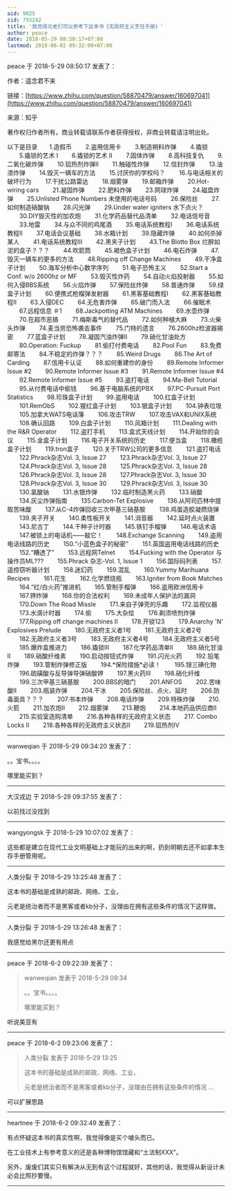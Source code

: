 ```yaml
---
aid: 9025
zid: 755242
title: '我觉得元老们可以参考下这本书《无政府主义烹饪手册》'
author: peace
date: 2018-05-29 08:50:17+07:00
lastmod: 2018-06-02 09:32:00+07:00
---
```


peace 于 2018-5-29 08:50:17 发表了：

作者：遥念君不来

链接：[https://www.zhihu.com/question/58870479/answer/160697041](https://www.zhihu.com/question/58870479/answer/160697041)

来源：知乎

著作权归作者所有。商业转载请联系作者获得授权，非商业转载请注明出处。

以下是目录       1.造假币 　　2.盗用信用卡 　　3.制造朔料炸弹 　　4.撬锁 　　5.撬锁的艺术 I 　　6.撬锁的艺术 II 　　7.固体炸弹 　　8.高科技复仇 　　9.二氧化碳炸弹 　　10.铝热剂炸弹II 　　11.触碰性炸弹 　　12.信封炸弹 　　13.油漆炸弹 　　14.毁灭一辆车的方法 　　15.讨厌你的学校吗？ 　　16.与电话相关的破坏行为 　　17.干扰公路雷达 　　18.烟雾弹 　　19.邮箱炸弹 　　20.Hot-wiring cars 　　21.凝固炸弹 　　22.肥料炸弹 　　23.网球炸弹 　　24.磁盘炸弹 　　25.Unlisted Phone Numbers 未使用的电话号码 　　26.保险丝 　　27.如何制造硝酸钠 　　28.闪光弹 　　29.Under water igniters 水下点火？ 　　30.DIY毁灭性的加农炮 　　31.化学药品替代品清单 　　32.电话信号音 　　33.地雷 　　34.与众不同的鸡尾酒 　　35.电话系统教程I 　　36.电话系统教程II 　　37.电话会议基础 　　38.水箱计划 　　39.隐藏炸弹 　　40.如何杀掉某人 　　41.电话系统教程III 　　42.黑夹子计划 　　43.The Blotto Box 烂醉如泥的盒子？？？ 　　44.吹箭筒 　　45.褐色盒子计划 　　46.电石炸弹 　　47.毁灭一辆车的更多的方法 　　48.Ripping off Change Machines 　　49.干净盒子计划 　　50.海军分析中心数字序列 　　51.电子恐怖主义 　　52.Start a Conf. w/o 2600hz or MF 　　53.毁灭性炸药 　　54.自动火焰投射器 　　55.如何入侵BBS系统 　　56.火焰炸弹 　　57.保险丝炸弹 　　58.普通炸弹 　　59.绿盒子计划 　　60.便携式枪榴弹发射器 　　61.黑客基础教程I 　　62.黑客基础教程II 　　63.入侵DEC 　　64.无危害炸弹 　　65.破门而入法 　　66.催眠术 　　67.远程信息 ＃1 　　68.Jackpotting ATM Machines 　　69.水壶炸弹 　　70.在超市恶搞 　　71.梅斯毒气的替代品 　　72.如何种植大麻 　　73.火柴头炸弹 　　74.麦当劳恐怖袭击事件 　　75.门特的遗言 　　76.2600hz检波器揭密 　　77.蓝盒子计划 　　78.凝固汽油炸弹II 　　79.硝化甘油处方 　　80.Operation: Fuckup 　　81.偷打付费电话 　　82.Pool Fun 　　83.免费邮寄法 　　84.不稳定的炸弹？？？ 　　85.Weird Drugs 　　86.The Art of Carding 　　87.信用卡认证 　　88.如何重建你的身份 　　89.Remote Informer Issue #2 　　90.Remote Informer Issue #3 　　91.Remote Informer Issue #4 　　92.Remote Informer Issue #5 　　93.盗打电话 　　94.Ma-Bell Tutorial 　　95.从付费电话中偷钱 　　96.基于电脑系统的PBX 　　97.PC-Pursuit Port Statistics 　　98.珍珠盒子计划 　　99.盗用电话 　　100.红盒子计划 　　101.RemObS 　　102.猩红盒子计划 　　103.银盒子计划 　　104.钟表垃圾 　　105.加拿大WATS电话簿 　　106.攻击TRW 　　107.攻击VAX和UNIX系统 　　108.确认回路 　　109.白盒子计划 　　110.风箱计划 　　111.Dealing with the R&R Operator 　　112.盗打手机 　　113.盒式天线计划 　　114.开始你的会议 　　115.金盒子计划 　　116.电子开关系统的历史 　　117.便当盒 　　118.橄榄盒子计划 　　119.tron盒子 　　120.关于TRW公司的更多信息 　　121.盗打电话 　　122.Phrack杂志Vol. 3, Issue 27 　　123.Phrack杂志Vol. 3, Issue 27 　　124.Phrack杂志Vol. 3, Issue 28 　　125.Phrack杂志Vol. 3, Issue 28 　　126.Phrack杂志Vol. 3, Issue 28 　　127.Phrack杂志Vol. 3, Issue 30 　　128.Phrack杂志Vol. 3, Issue 30 　　129.Phrack杂志Vol. 3, Issue 30 　　130.氯酸钠 　　131.水银炸弹 　　132.临时制造黑火药 　　133.硝酸 　　134.灰尘炸弹指南 　　135.Carbon-Tet Explosive 　　136.从阿司匹林中提取苦味酸 　　137.从C-4炸弹回收三次甲基三硝基胺 　　138.鸡蛋造胶凝燃烧弹 　　139.夹子开关 　　140.柔性板开关 　　141.消音器 　　142.延时点火装置 　　143.尼古丁 　　144.干种子计时器 　　145.铁钉手榴弹 　　146.电话术语 　　147.被锁上的电话机——敲它！ 　　148.Exchange Scanning 　　149.盗用电话线路的历史 　　150.“小蓝色盒子的秘密” 　　151.英国盗用电话线路的历史 　　152.“糟透了” 　　153.远程网Telnet 　　154.Fucking with the Operator 与操作员ML??? 　　155.Phrack 杂志-Vol. 1, Issue 1 　　156.国际码列表 　　157.遥控窃听器计划 　　158.迷幻药 　　159.混乱 　　160.Yummy Marihuana Recipes 　　161.花生 　　162.化学燃烧瓶 　　163.Igniter from Book Matches 　　164.“红/白火药”推进机 　　165.管制手榴弹 　　166.盗用欧洲信用卡 　　167.钾炸弹 　　168.你的合法权利 　　169.未成年人保护法的漏洞 　　170.Down The Road Missle 　　171.来自子弹壳的乐趣 　　172.监视仪器 　　173.水滴计时器 　　174.偷 　　175.大杂烩 　　176.剃须喷剂炸弹 　　177.Ripping off change machines II 　　178.开锁123 　　179.Anarchy 'N' Explosives Prelude 　　180.无政府主义者1号 　　181.无政府主义者2号 　　182.无政府主义者3号 　　183.无政府主义者4号 　　184.无政府主义者5号 　　185.爆炸盒推进力 　　186.撬锁III 　　187.化学药品清单II 　　188.硝化甘油II 　　189.硝酸纤维素 　　190.启动按钮式炸弹 　　191.闪光火药 　　192.铅笔炸弹 　　193.管制炸弹修正版 　　194.\*保险措施\*必读！ 　　195.铵三碘化物 　　196.硫磺酸与反导弹导弹硝酸钾 　　197.黑火药III 　　198.硝化纤维 　　199.三次甲基三硝基胺 　　200.BBS的暗门 　　201.ANFOS 　　202.苦味酸II 　　203.瓶装炸弹 　　204.干冰 　　205.保险丝、点火、延时 　　206.防毒面具？？？ 　　207.书本炸弹 　　208.电话炸弹 　　209.特殊炸弹 　　210.火箭 　　211.加农炮II 　　212.烟雾弹 　　213.鞭炮 　　214.本地药品供应商II 　　215.实验室选购清单 　　216.各种各样的无政府主义状态        217. Combo Locks II 　　218.各种各样的无政府主义状态II 　　219.铝热剂IV

---------

wanweqian 于 2018-5-29 09:34:20 发表了：

。。宝书。。。。

哪里能买到？

---------

大汉戎边 于 2018-5-29 09:37:55 发表了：

以前找过没找到

---------

wangyongsk 于 2018-5-29 10:07:02 发表了：

这些都是建立在现代工业文明基础上才能玩的出来的啊，扔到明朝去还不如拿本生存手册管用呢。

---------

人类分裂 于 2018-5-29 13:25:48 发表了：

这本书的基础是成熟的邮政、网络、工业，

元老是统治者而不是黑客或者kb分子，没理由在拥有这些条件的情况下这样做。

---------

人类分裂 于 2018-5-29 13:26:48 发表了：

我感觉给黑尔还更有用点

---------

peace 于 2018-6-2 09:22:39 发表了：

> wanweqian 发表于 2018-5-29 09:34
> 
> 。。宝书。。。。
> 
> 哪里能买到？



听说美亚有

---------

peace 于 2018-6-2 09:23:06 发表了：

> 人类分裂 发表于 2018-5-29 13:25
> 
> 这本书的基础是成熟的邮政、网络、工业，
> 
> 元老是统治者而不是黑客或者kb分子，没理由在拥有这些条件的情况 ...



可以扩展思路

---------

heartnee 于 2018-6-2 09:32:49 发表了：

有点怀疑这本书的真实性啊，我觉得像是买个噱头而已。

在工业技术上有参考意义的还是各种博物馆馆藏和“土法制XXX”。

另外，废废们其实只有解决从无到有这个过程就好，其他的话，我觉得从新设计未必会比照抄要慢。

---------

